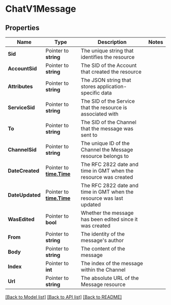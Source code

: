 # ChatV1Message

## Properties

Name | Type | Description | Notes
------------ | ------------- | ------------- | -------------
**Sid** | Pointer to **string** | The unique string that identifies the resource |
**AccountSid** | Pointer to **string** | The SID of the Account that created the resource |
**Attributes** | Pointer to **string** | The JSON string that stores application-specific data |
**ServiceSid** | Pointer to **string** | The SID of the Service that the resource is associated with |
**To** | Pointer to **string** | The SID of the Channel that the message was sent to |
**ChannelSid** | Pointer to **string** | The unique ID of the Channel the Message resource belongs to |
**DateCreated** | Pointer to [**time.Time**](time.Time.md) | The RFC 2822 date and time in GMT when the resource was created |
**DateUpdated** | Pointer to [**time.Time**](time.Time.md) | The RFC 2822 date and time in GMT when the resource was last updated |
**WasEdited** | Pointer to **bool** | Whether the message has been edited since  it was created |
**From** | Pointer to **string** | The identity of the message's author |
**Body** | Pointer to **string** | The content of the message |
**Index** | Pointer to **int** | The index of the message within the Channel |
**Url** | Pointer to **string** | The absolute URL of the Message resource |

[[Back to Model list]](../README.md#documentation-for-models) [[Back to API list]](../README.md#documentation-for-api-endpoints) [[Back to README]](../README.md)


